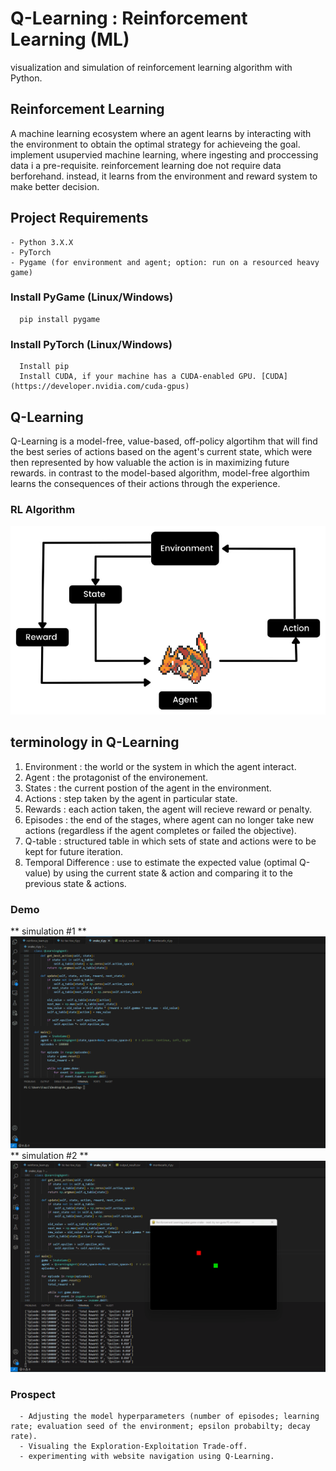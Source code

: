 # Q-Learning : Reinforcement Learning (ML)
visualization and simulation of reinforcement learning algorithm with Python.

## Reinforcement Learning ##
A machine learning ecosystem where an agent learns by interacting with the environment to obtain the optimal strategy for achieveing the goal. implement usupervied machine learning, where ingesting and proccessing data i a pre-requisite. 
reinforcement learning doe not require data berforehand. instead, it learns from the environment and reward system to make better decision. 

 ## Project Requirements ##
    - Python 3.X.X 
    - PyTorch 
    - Pygame (for environment and agent; option: run on a resourced heavy game)

  ### Install PyGame (Linux/Windows)
  ```
    pip install pygame
  ```

  ### Install PyTorch (Linux/Windows)
  ```
    Install pip
    Install CUDA, if your machine has a CUDA-enabled GPU. [CUDA](https://developer.nvidia.com/cuda-gpus)
  ```

## Q-Learning ##
Q-Learning is a model-free, value-based, off-policy algortihm that will find the best series of actions based on the agent's current state, which were then represented by how valuable the action is in maximizing future rewards. 
in contrast to the model-based algorithm, model-free algorthim learns the consequences of their actions through the experience. 

### RL Algorithm
 <img src="https://github.com/zF-9/qLearning-RL/blob/b376184624fcb448305434cfb8b87485ad5216f6/img/qLearning-pokemon.png">

## terminology in Q-Learning ##
1. Environment : the world or the system in which the agent interact.
2. Agent : the protagonist of the environement. 
3. States : the current postion of the agent in the environment.
4. Actions : step taken by the agent in particular state.
5. Rewards : each action taken, the agent will recieve reward or penalty.
6. Episodes : the end of the stages, where agent can no longer take new actions (regardless if the agent completes or failed the objective).
7. Q-table : structured table in which sets of state and actions were to be kept for future iteration.
8. Temporal Difference : use to estimate the expected value (optimal Q-value) by using the current state & action and comparing it to the previous state & actions.  

### Demo ###
** simulation #1 **
 <img src="https://github.com/zF-9/qLearning-RL/blob/b376184624fcb448305434cfb8b87485ad5216f6/img/RL-ML-QL.gif"> 
** simulation #2 **
<img src="https://github.com/zF-9/qLearning-RL/blob/b376184624fcb448305434cfb8b87485ad5216f6/img/RL-Q.gif">

  ### Prospect
  ```
    - Adjusting the model hyperparameters (number of episodes; learning rate; evaluation seed of the environment; epsilon probabilty; decay rate).
    - Visualing the Exploration-Exploitation Trade-off.
    - experimenting with website navigation using Q-Learning.
  ```


